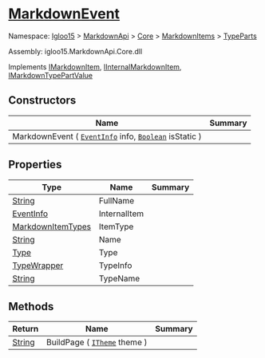 # [MarkdownEvent](./MarkdownEvent.md)

Namespace: [Igloo15]() > [MarkdownApi]() > [Core](./../../README.md) > [MarkdownItems](./../README.md) > [TypeParts](./README.md)

Assembly: igloo15.MarkdownApi.Core.dll

Implements [IMarkdownItem](./../../Interfaces/IMarkdownItem.md), [IInternalMarkdownItem](), [IMarkdownTypePartValue](./../../Interfaces/IMarkdownTypePartValue.md)


## Constructors

| Name | Summary | 
| --- | --- | 
| MarkdownEvent ( [`EventInfo`](https://docs.microsoft.com/en-us/dotnet/api/System.Reflection.EventInfo) info, [`Boolean`](https://docs.microsoft.com/en-us/dotnet/api/System.Boolean) isStatic ) |  | 


## Properties

| Type | Name | Summary | 
| --- | --- | --- | 
| [String](https://docs.microsoft.com/en-us/dotnet/api/System.String) | FullName |  | 
| [EventInfo](https://docs.microsoft.com/en-us/dotnet/api/System.Reflection.EventInfo) | InternalItem |  | 
| [MarkdownItemTypes](./../../MarkdownItemTypes.md) | ItemType |  | 
| [String](https://docs.microsoft.com/en-us/dotnet/api/System.String) | Name |  | 
| [Type](https://docs.microsoft.com/en-us/dotnet/api/System.Type) | Type |  | 
| [TypeWrapper](./../../TypeWrapper.md) | TypeInfo |  | 
| [String](https://docs.microsoft.com/en-us/dotnet/api/System.String) | TypeName |  | 


## Methods

| Return | Name | Summary | 
| --- | --- | --- | 
| [String](https://docs.microsoft.com/en-us/dotnet/api/System.String) | BuildPage ( [`ITheme`](./../../Interfaces/ITheme.md) theme ) |  | 


